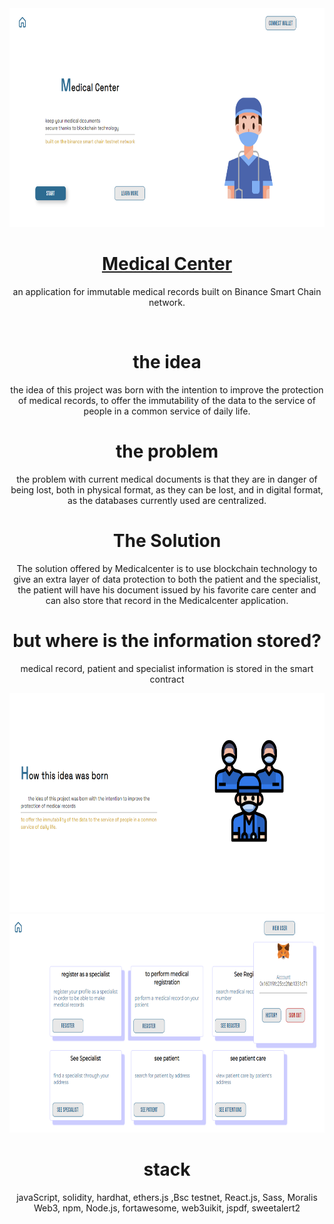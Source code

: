 <div align="center">
    <img src='./frontend/src/img/MedicalCenter1.png' height=350 />
    <a align="center" href="" target="_blank">
       <h1 align="center">Medical Center</h1>
    </a>
  <p>
    an application for immutable medical records built on Binance Smart Chain network.
  </p>
  <br/>
</div>

<div align="center">
 
 # the idea 

the idea of this project was born with the intention to improve the protection of medical records, to offer the immutability of the data to the service of people in a common service of daily life.

#  the problem 

the problem with current medical documents is that they are in danger of being lost, both in physical format, as they can be lost, and in digital format, as the databases currently used are centralized.

#  The Solution 

The solution offered by Medicalcenter is to use blockchain technology to give an extra layer of data protection to both the patient and the specialist, the patient will have his document issued by his favorite care center and can also store that record in the Medicalcenter application. 

</div>

<div align="center">

# but where is the information stored?

medical record, patient and specialist information is stored in the smart contract

 </div>

  <div align="center">
    <img src='./frontend/src/img/MedicalCenter2.png' height=350 />
  </div>
 
  <div align="center">
    <img src='./frontend/src/img/MedicalCenter3.png' height=350 />
  </div>

<div align="center">

# stack

javaScript, solidity, hardhat, ethers.js ,Bsc testnet, React.js, Sass, Moralis Web3, npm, Node.js, fortawesome, web3uikit, jspdf, sweetalert2

</div>
